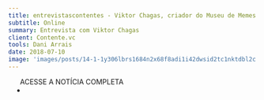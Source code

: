 ```yaml
---
title: entrevistascontentes - Viktor Chagas, criador do Museu de Memes
subtitle: Online
summary: Entrevista com Viktor Chagas
client: Contente.vc
tools: Dani Arrais
date: 2018-07-10
image: 'images/posts/14-1-1y306lbrs1684n2x68f8adi1i42dwsid2tc1nktdbl2c.png'
---
```




<div class="post__share"><ul class="share__list list-reset">ACESSE A NOTÍCIA COMPLETA<li class="share__item" style="margin-left: 10px"><a class="share__link share__facebook" style="background: #fa5657" href="https://www.contente.vc/blog/2018/6/15/entrevistascontentes-viktor-chagas-criador-do-museu-de-memes" title="Link" rel="nofollow"><i class="fa-solid fa-link"></i></a></li></ul></div>
<!-- <div class="gallery-box"><div class="gallery"><img src="/clipping/images/example-1.jpg" loading="lazy" alt="Project"><img src="/clipping/images/example-2.jpg" loading="lazy" alt="Project"></div><em>Gallery / <a href="https://www.freepik.com/" target="_blank">Freepic</a></em></div> -->